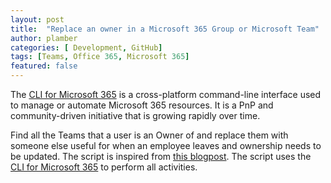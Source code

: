 ```yaml
---
layout: post
title:  "Replace an owner in a Microsoft 365 Group or Microsoft Team"
author: plamber
categories: [ Development, GitHub]
tags: [Teams, Office 365, Microsoft 365]
featured: false
---
```

The [CLI for Microsoft 365](https://github.com/pnp/cli-microsoft365) is a cross-platform command-line interface used to manage or automate Microsoft 365 resources. It is a PnP and community-driven initiative that is growing rapidly over time. 

Find all the Teams that a user is an Owner of and replace them with someone else useful for when an employee leaves and ownership needs to be updated. The script is inspired from <a href="https://blog.eardley.org.uk/2021/04/managing-teams-movers-and-leavers/">this blogpost</a>. The script uses the [CLI for Microsoft 365](https://github.com/pnp/cli-microsoft365) to perform all activities.

<script src="https://gist.github.com/plamber/9e78bd478d0cb07804737dc668bde0df.js"></script>
